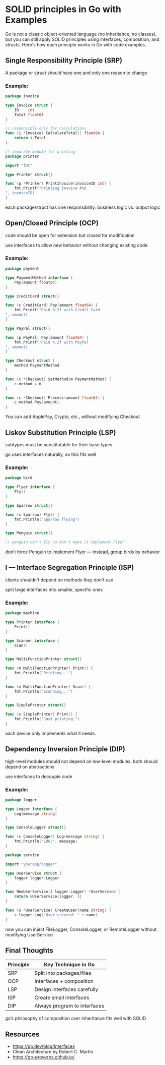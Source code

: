 # SOLID principles in Go with Examples

Go is not a classic object-oriented language (no inheritance, no classes), but you can still apply SOLID principles using interfaces, composition, and structs. Here's how each principle works in Go with code examples.

## Single Responsibility Principle (SRP)

A package or struct should have one and only one reason to change

### Example:

```go
package invoice

type Invoice struct {
    ID    int
    Total float64
}

// responsible only for calculations
func (i *Invoice) CalculateTotal() float64 {
    return i.Total
}

// separate module for printing
package printer

import "fmt"

type Printer struct{}

func (p *Printer) PrintInvoice(invoiceID int) {
    fmt.Printf("Printing Invoice #%d
", invoiceID)
}
```

each package/struct has one responsibility: business logic vs. output logic

## Open/Closed Principle (OCP)

code should be open for extension but closed for modification

use interfaces to allow new behavior without changing existing code

### Example:

```go
package payment

type PaymentMethod interface {
    Pay(amount float64)
}

type CreditCard struct{}

func (c CreditCard) Pay(amount float64) {
    fmt.Printf("Paid %.2f with Credit Card
", amount)
}

type PayPal struct{}

func (p PayPal) Pay(amount float64) {
    fmt.Printf("Paid %.2f with PayPal
", amount)
}

type Checkout struct {
    method PaymentMethod
}

func (c *Checkout) SetMethod(m PaymentMethod) {
    c.method = m
}

func (c *Checkout) Process(amount float64) {
    c.method.Pay(amount)
}
```

You can add ApplePay, Crypto, etc., without modifying Checkout

## Liskov Substitution Principle (LSP)

subtypes must be substitutable for their base types

go uses interfaces naturally, so this fits well

### Example:

```go
package bird

type Flyer interface {
    Fly()
}

type Sparrow struct{}

func (s Sparrow) Fly() {
    fmt.Println("Sparrow flying")
}

type Penguin struct{}

// penguin can't fly so don't make it implement Flyer
```

don’t force Penguin to implement Flyer — instead, group birds by behavior

## I — Interface Segregation Principle (ISP)

clients shouldn't depend on methods they don't use

split large interfaces into smaller, specific ones

### Example:

```go
package machine

type Printer interface {
    Print()
}

type Scanner interface {
    Scan()
}

type MultiFunctionPrinter struct{}

func (m MultiFunctionPrinter) Print() {
    fmt.Println("Printing...")
}

func (m MultiFunctionPrinter) Scan() {
    fmt.Println("Scanning...")
}

type SimplePrinter struct{}

func (s SimplePrinter) Print() {
    fmt.Println("Just printing.")
}
```

aach device only implements what it needs.

## Dependency Inversion Principle (DIP)

high-level modules should not depend on low-level modules. both should depend on abstractions

use interfaces to decouple code

### Example:

```go
package logger

type Logger interface {
    Log(message string)
}

type ConsoleLogger struct{}

func (c ConsoleLogger) Log(message string) {
    fmt.Println("LOG:", message)
}

package service

import "yourapp/logger"

type UserService struct {
    logger logger.Logger
}

func NewUserService(l logger.Logger) *UserService {
    return &UserService{logger: l}
}

func (s *UserService) CreateUser(name string) {
    s.logger.Log("User created: " + name)
}
```

now you can inject FileLogger, ConsoleLogger, or RemoteLogger without modifying UserService

## Final Thoughts

| Principle | Key Technique in Go           |
|----------|-------------------------------|
| SRP      | Split into packages/files      |
| OCP      | Interfaces + composition       |
| LSP      | Design interfaces carefully    |
| ISP      | Create small interfaces        |
| DIP      | Always program to interfaces   |

go’s philosophy of composition over inheritance fits well with SOLID

## Resources

- https://go.dev/blog/interfaces
- Clean Architecture by Robert C. Martin
- https://go-proverbs.github.io/
